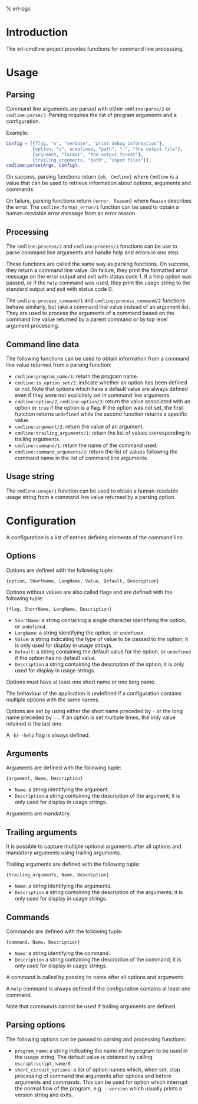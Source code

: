 % erl-pgc

# Introduction
The erl-cmdline project provides functions for command line processing.

# Usage
## Parsing
Command line arguments are parsed with either `cmdline:parse/2` or
`cmdline:parse/3`. Parsing requires the list of program arguments and a
configuration.

Example:
```erlang
Config = [{flag, "v", "verbose", "print debug information"},
          {option, "o", undefined, "path", "-", "the output file"},
          {argument, "format", "the output format"},
          {trailing_arguments, "path", "input files"}],
cmdline:parse(Args, Config).
```

On success, parsing functions return `{ok, Cmdline}` where `Cmdline` is a
value that can be used to retrieve information about options, arguments and
commands.

On failure, parsing functions return `{error, Reason}` where `Reason`
describes the error. The `cmdline:format_error/1` function can be used to
obtain a human-readable error message from an error reason.

## Processing
The `cmdline:process/2` and `cmdline:process/3` fonctions can be use to parse
command line arguments and handle help and errors in one step.

These functions are called the same way as parsing functions. On success, they
return a command line value. On failure, they print the formatted error
message on the error output and exit with status code 1. If a help option was
passed, or if the `help` command was used, they print the usage string to the
standard output and exit with status code 0.

The `cmdline:process_command/1` and `cmdline:process_command/2` functions
behave similarly, but take a command line value instead of an argument
list. They are used to process the arguments of a command based on the command
line value returned by a parent command or by top level argument processing.

## Command line data
The following functions can be used to obtain information from a command line
value returned from a parsing function:

- `cmdline:program_name/1`: return the program name.
- `cmdline:is_option_set/2`: indicate whether an option has been defined or
  not. Note that options which have a default value are always defined even if
  they were not explicitely set in command line arguments.
- `cmdline:option/2`, `cmdline:option/3`: return the value associated with an
  option or `true` if the option is a flag. If the option was not set, the
  first function returns `undefined` while the second function returns a
  specific value.
- `cmdline:argument/2`: return the value of an argument.
- `cmdline:trailing_arguments/1`: return the list of values corresponding to
  trailing arguments.
- `cmdline:command/1`: return the name of the command used.
- `cmdline:command_arguments/2`: return the list of values following the
  command name in the list of command line arguments.

## Usage string
The `cmdline:usage/1` function can be used to obtain a human-readable usage
string from a command line value returned by a parsing option.

# Configuration
A configuration is a list of entries defining elements of the command line.

## Options
Options are defined with the following tuple:

    {option, ShortName, LongName, Value, Default, Description}

Options without values are also called flags and are defined with the
following tuple:

    {flag, ShortName, LongName, Description}

- `ShortName`: a string containing a single character identifying the option,
  or `undefined`.
- `LongName`: a string identifying the option, or `undefined`.
- `Value`: a string indicating the type of value to be passed to the option;
  it is only used for display in usage strings.
- `Default`: a string containing the default value for the option, or
  `undefined` if the option has no default value.
- `Description` a string containing the description of the option; it is only
  used for display in usage strings.

Options must have at least one short name or one long name.

The behaviour of the application is undefined if a configuration contains
multiple options with the same names.

Options are set by using either the short name preceded by `-` or the long
name preceded by `--`. If an option is set multiple times, the only value
retained is the last one.

A `-h`/`--help` flag is always defined.

## Arguments
Arguments are defined with the following tuple:

    {argument, Name, Description}

- `Name`: a string identifying the argument.
- `Description` a string containing the description of the argument; it is
  only used for display in usage strings.

Arguments are mandatory.

## Trailing arguments
It is possible to capture multiple optional arguments after all options and
mandatory arguments using trailing arguments.

Trailing arguments are defined with the following tuple:

    {trailing_arguments, Name, Description}

- `Name`: a string identifying the arguments.
- `Description` a string containing the description of the arguments; it is
  only used for display in usage strings.

## Commands
Commands are defined with the following tuple:

    {command, Name, Description}

- `Name`: a string identifying the command.
- `Description` a string containing the description of the command; it is only
  used for display in usage strings.

A command is called by passing its name after all options and arguments.

A `help` command is always defined if the configuration contains at least one
command.

Note that commands cannot be used if trailing arguments are defined.

## Parsing options
The following options can be passed to parsing and processing functions:

- `program_name`: a string indicating the name of the program to be used in
  the usage string. The default value is obtained by calling
  `escript:script_name/0`.
- `short_circuit_options`: a list of option names which, when set, stop
  processing of command line arguments after options and before arguments and
  commands. This can be used for option which interrupt the normal flow of the
  program, e.g. `--version` which usually prints a version string and exits.
